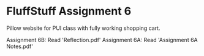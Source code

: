 # FluffStuff Assignment 6 

Pillow website for PUI class with fully working shopping cart. 

Assignment 6B: Read 'Reflection.pdf'
Assignment 6A: Read 'Assignment 6A Notes.pdf'

